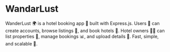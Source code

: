 # WandarLust
WanderLust 🌍 is a hotel booking app 🏨 built with Express.js. Users 👤 can create accounts, browse listings 🏡, and book hotels 📅. Hotel owners 🧑‍💼 can list properties 📝, manage bookings 📊, and upload details 📸. Fast, simple, and scalable 🚀.
